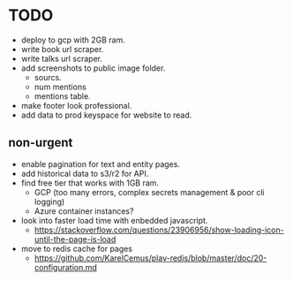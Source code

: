 # TODO

- deploy to gcp with 2GB ram.
- write book url scraper.
- write talks url scraper.
- add screenshots to public image folder.
  - sourcs.
  - num mentions
  - mentions table.
- make footer look professional.
- add data to prod keyspace for website to read.


## non-urgent

- enable pagination for text and entity pages.
- add historical data to s3/r2 for API.
- find free tier that works with 1GB ram.
  - GCP (too many errors, complex secrets management & poor cli logging)
  - Azure container instances?
- look  into faster load time with enbedded javascript.
  - <https://stackoverflow.com/questions/23906956/show-loading-icon-until-the-page-is-load> 
- move to redis cache for pages 
  - <https://github.com/KarelCemus/play-redis/blob/master/doc/20-configuration.md>
